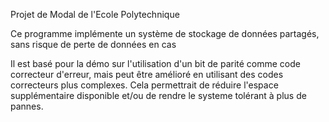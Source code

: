 Projet de Modal de l'Ecole Polytechnique

Ce programme implémente un système de stockage de données partagés, sans risque de perte de données en cas 

Il est basé pour la démo sur l'utilisation d'un bit de parité comme code correcteur d'erreur, mais peut être amélioré en utilisant des codes correcteurs plus complexes. Cela permettrait de réduire l'espace supplémentaire disponible et/ou de rendre le systeme tolérant à plus de pannes.



